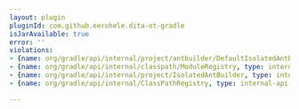 ```yaml
---
layout: plugin
pluginId: com.github.eerohele.dita-ot-gradle
isJarAvailable: true
error: ''
violations:
- {name: org/gradle/api/internal/project/antbuilder/DefaultIsolatedAntBuilder, type: internal-api-usage}
- {name: org/gradle/api/internal/classpath/ModuleRegistry, type: internal-api-usage}
- {name: org/gradle/api/internal/project/IsolatedAntBuilder, type: internal-api-usage}
- {name: org/gradle/api/internal/ClassPathRegistry, type: internal-api-usage}

---
```

